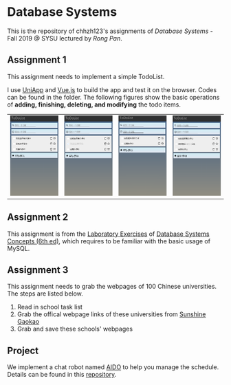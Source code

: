 # Database Systems

This is the repository of chhzh123's assignments of *Database Systems* - Fall 2019 @ SYSU lectured by *Rong Pan*.

## Assignment 1
This assignment needs to implement a simple TodoList.

I use [UniApp](https://uniapp.dcloud.io/) and [Vue.js](https://cn.vuejs.org/) to build the app and test it on the browser. Codes can be found in the folder. The following figures show the basic operations of **adding, finishing, deleting, and modifying** the todo items.

<table><tr>
<td><img src="HW1/fig/add.png" border=0></td>
<td><img src="HW1/fig/finish.png" border=0></td>
<td><img src="HW1/fig/delete.png" border=0></td>
<td><img src="HW1/fig/modify.png" border=0></td>
</tr></table>

## Assignment 2
This assignment is from the [Laboratory Exercises](https://www.db-book.com/db6/lab-dir/labexercises-dir/) of [Database Systems Concepts (6th ed)](https://www.db-book.com/db6/), which requires to be familiar with the basic usage of MySQL.

## Assignment 3
This assignment needs to grab the webpages of 100 Chinese universities. The steps are listed below.

1. Read in school task list
2. Grab the offical webpage links of these universities from [Sunshine Gaokao](https://gaokao.chsi.com.cn)
3. Grab and save these schools' webpages

## Project
We implement a chat robot named [AIDO](https://github.com/chhzh123/AIDO) to help you manage the schedule. Details can be found in this [repository](https://github.com/chhzh123/AIDO).
